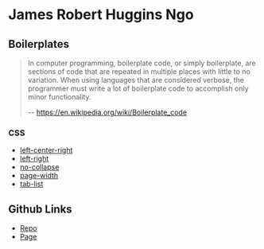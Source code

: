 # James Robert Huggins Ngo

## Boilerplates

> In computer programming, boilerplate code, or simply boilerplate, are sections of code that are repeated in multiple places with little to no variation. When using languages that are considered verbose, the programmer must write a lot of boilerplate code to accomplish only minor functionality.
>
> -- https://en.wikipedia.org/wiki/Boilerplate_code

### CSS

- [left-center-right](https://jamesroberthugginsngo.github.io/left-center-right/)
- [left-right](https://jamesroberthugginsngo.github.io/left-right/)
- [no-collapse](https://jamesroberthugginsngo.github.io/no-collapse/)
- [page-width](https://jamesroberthugginsngo.github.io/page-width/)
- [tab-list](https://jamesroberthugginsngo.github.io/tab-list/)



## Github Links

- [Repo](https://github.com/JamesRobertHugginsNgo/JamesRobertHugginsNgo.github.io)
- [Page](https://jamesroberthugginsngo.github.io)

